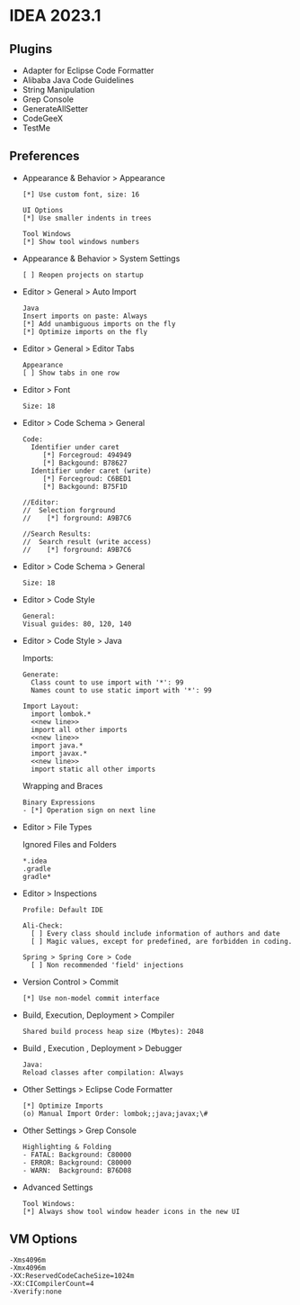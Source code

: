 # IDEA 2023.1

## Plugins

- Adapter for Eclipse Code Formatter
- Alibaba Java Code Guidelines
- String Manipulation
- Grep Console
- GenerateAllSetter
- CodeGeeX
- TestMe

## Preferences

- Appearance & Behavior > Appearance

  ```
  [*] Use custom font, size: 16

  UI Options
  [*] Use smaller indents in trees

  Tool Windows
  [*] Show tool windows numbers
  ```

- Appearance & Behavior > System Settings

  ```
  [ ] Reopen projects on startup
  ```

- Editor > General > Auto Import

  ```
  Java
  Insert imports on paste: Always
  [*] Add unambiguous imports on the fly
  [*] Optimize imports on the fly
  ```

- Editor > General > Editor Tabs

  ```
  Appearance
  [ ] Show tabs in one row
  ```

- Editor > Font

  ```
  Size: 18
  ```

- Editor > Code Schema > General

  ```
  Code:
    Identifier under caret
       [*] Forcegroud: 494949
       [*] Backgound: B78627
    Identifier under caret (write)
       [*] Forcegroud: C6BED1
       [*] Backgound: B75F1D

  //Editor:
  //  Selection forground
  //    [*] forground: A9B7C6

  //Search Results:
  //  Search result (write access)
  //    [*] forground: A9B7C6
  ```

- Editor > Code Schema > General

  ```
  Size: 18
  ```

- Editor > Code Style

  ```
  General:
  Visual guides: 80, 120, 140
  ```

- Editor > Code Style > Java
  
  Imports:
  ```
  Generate:
    Class count to use import with '*': 99
    Names count to use static import with '*': 99
  
  Import Layout:
    import lombok.*
    <<new line>>
    import all other imports
    <<new line>>
    import java.*
    import javax.*
    <<new line>>
    import static all other imports
  ```

  Wrapping and Braces
  ```
  Binary Expressions
  - [*] Operation sign on next line
  ```

- Editor > File Types

  Ignored Files and Folders
  ```
  *.idea
  .gradle
  gradle*
  ```

- Editor > Inspections

  ```
  Profile: Default IDE
  
  Ali-Check:
    [ ] Every class should include information of authors and date
    [ ] Magic values, except for predefined, are forbidden in coding.
  
  Spring > Spring Core > Code
    [ ] Non recommended 'field' injections
  ```

- Version Control > Commit

  ```
  [*] Use non-model commit interface
  ```

- Build, Execution, Deployment > Compiler

  ```
  Shared build process heap size (Mbytes): 2048
  ```

- Build , Execution , Deployment > Debugger

  ```
  Java:
  Reload classes after compilation: Always
  ```

- Other Settings > Eclipse Code Formatter

  ```
  [*] Optimize Imports
  (o) Manual Import Order: lombok;;java;javax;\#
  ```

- Other Settings > Grep Console

  ```
  Highlighting & Folding
  - FATAL: Background: C80000
  - ERROR: Background: C80000
  - WARN:  Background: B76D08
  ```

- Advanced Settings

  ```
  Tool Windows:
  [*] Always show tool window header icons in the new UI
  ```

## VM Options

```
-Xms4096m
-Xmx4096m
-XX:ReservedCodeCacheSize=1024m
-XX:CICompilerCount=4
-Xverify:none
```
